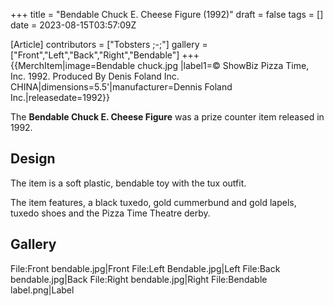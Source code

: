 +++
title = "Bendable Chuck E. Cheese Figure (1992)"
draft = false
tags = []
date = 2023-08-15T03:57:09Z

[Article]
contributors = ["Tobsters ;-;"]
gallery = ["Front","Left","Back","Right","Bendable"]
+++
{{MerchItem|image=Bendable chuck.jpg |label1=© ShowBiz Pizza Time, Inc. 1992. Produced By Denis Foland Inc. CHINA|dimensions=5.5'|manufacturer=Dennis Foland Inc.|releasedate=1992}}

The **Bendable Chuck E. Cheese Figure** was a prize counter item released in 1992.

## Design ##
The item is a soft plastic, bendable toy with the tux outfit.

The item features, a black tuxedo, gold cummerbund and gold lapels, tuxedo shoes and the Pizza Time Theatre derby.

## Gallery ##
<gallery>
File:Front bendable.jpg|Front
File:Left Bendable.jpg|Left
File:Back bendable.jpg|Back
File:Right bendable.jpg|Right
File:Bendable label.png|Label
</gallery>